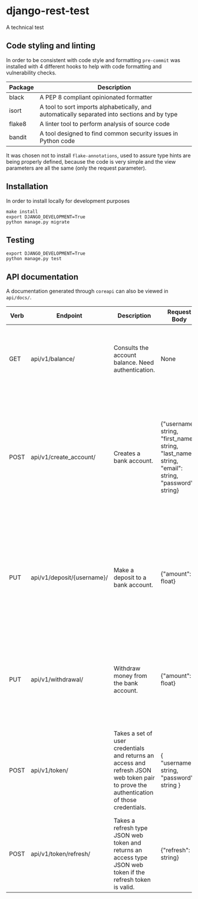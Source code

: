 # django-rest-test
A technical test

## Code styling and linting

In order to be consistent with code style and formatting `pre-commit` was installed with 4 different hooks to help with code formatting and vulnerability checks.

| Package | Description |
| --- | --- |
| black | A PEP 8 compliant opinionated formatter |
| isort | A tool to sort imports alphabetically, and automatically separated into sections and by type |
| flake8 | A linter tool to perform analysis of source code |
| bandit | A tool designed to find common security issues in Python code |

It was chosen not to install `flake-annotations`, used to assure type hints are being properly defined, because the code is very simple and the view parameters are all the same (only the request parameter).

## Installation
In order to install locally for development purposes
```
make install
export DJANGO_DEVELOPMENT=True
python manage.py migrate
```

## Testing
```
export DJANGO_DEVELOPMENT=True
python manage.py test
```

## API documentation
A documentation generated through `coreapi` can also be viewed in `api/docs/`.

| Verb | Endpoint | Description | Request Body | Response |
| --- | --- | --- | --- | --- |
| GET | api/v1/balance/ | Consults the account balance. Need authentication. | None | 200 OK, response data: {"balance": float}  / 401 UNAUTHORIZED for Authentication credentials not provided |
| POST | api/v1/create_account/ | Creates a bank account. | {"username": string, "first_name": string, "last_name": string, "email": string, "password": string} | 201 CREATED, response data: {"date_created": timestamp, "is_active": boolean, "balance": float, "username": string, "first_name": string, "last_name": string, "email": string} / 400 BAD REQUEST for invalid request data |
| PUT | api/v1/deposit/{username}/ | Make a deposit to a bank account. | {"amount": float} | 202 ACCEPTED, response data: {"balance": float} / 406 NOT ACCEPTABLE for deposit that exceeds maximum balance / 404 NOT FOUND for account not found / 400 BAD REQUEST  for invalid request data |
| PUT | api/v1/withdrawal/ | Withdraw money from the bank account. | {"amount": float} | 202 ACCEPTED, response data: {"balance": float} / 406 NOT ACCEPTABLE for withdrawing more money than available in balance / 400 BAD REQUEST for invalid request data |
| POST | api/v1/token/ | Takes a set of user credentials and returns an access and refresh JSON web token pair to prove the authentication of those credentials. | { "username": string, "password": string } | 200 OK, response data: {"refresh": string, "access": string} / 401 UNAUTHORIZED for incorrect login atempt / 400 BAD REQUEST for invalid request data|
| POST | api/v1/token/refresh/ | Takes a refresh type JSON web token and returns an access type JSON web token if the refresh token is valid. | {"refresh": string} | 200 OK, response data: {"access": string} / 401 UNAUTHORIZED for token invalid or expired / 400 BAD REQUEST for invalid request data |
